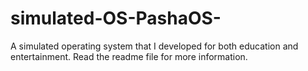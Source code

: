 # simulated-OS-PashaOS-
A simulated operating system that I developed for both education and entertainment. Read the readme file for more information.
